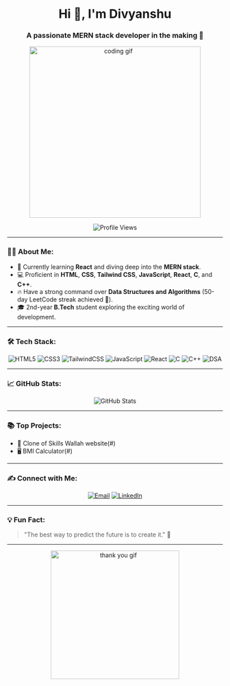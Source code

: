 <!-- Profile README.md -->

<h1 align="center">Hi 👋, I'm Divyanshu</h1>
<h3 align="center">A passionate MERN stack developer in the making 🚀</h3>

<p align="center">
  <img src="https://media.giphy.com/media/qgQUggAC3Pfv687qPC/giphy.gif" alt="coding gif" width="400"/>
</p>

<p align="center">
  <img src="https://komarev.com/ghpvc/?username=DivyanshuVerma1001&label=Profile%20views&color=brightgreen&style=flat" alt="Profile Views" />
</p>

---

### 👨‍💻 **About Me**:
- 🌱 Currently learning **React** and diving deep into the **MERN stack**.  
- 💻 Proficient in **HTML**, **CSS**, **Tailwind CSS**, **JavaScript**, **React**, **C**, and **C++**.  
- 🔥 Have a strong command over **Data Structures and Algorithms** (50-day LeetCode streak achieved 🎉).  
- 🎓 2nd-year **B.Tech** student exploring the exciting world of development.  

---

### 🛠️ **Tech Stack**:
<p align="center">
  <img src="https://img.shields.io/badge/HTML5-E34F26?style=for-the-badge&logo=html5&logoColor=white" alt="HTML5"/>
  <img src="https://img.shields.io/badge/CSS3-1572B6?style=for-the-badge&logo=css3&logoColor=white" alt="CSS3"/>
  <img src="https://img.shields.io/badge/Tailwind_CSS-06B6D4?style=for-the-badge&logo=tailwind-css&logoColor=white" alt="TailwindCSS"/>
  <img src="https://img.shields.io/badge/JavaScript-F7DF1E?style=for-the-badge&logo=javascript&logoColor=black" alt="JavaScript"/>
  <img src="https://img.shields.io/badge/React-61DAFB?style=for-the-badge&logo=react&logoColor=black" alt="React"/>
  <img src="https://img.shields.io/badge/C-A8B9CC?style=for-the-badge&logo=c&logoColor=black" alt="C"/>
  <img src="https://img.shields.io/badge/C++-00599C?style=for-the-badge&logo=cplusplus&logoColor=white" alt="C++"/>
  <img src="https://img.shields.io/badge/DSA-brightgreen?style=for-the-badge" alt="DSA"/>
</p>

---

### 📈 **GitHub Stats**:
<p align="center">
  <img src="https://github-readme-stats.vercel.app/api?username=DivyanshuVerma1001&show_icons=true&theme=radical" alt="GitHub Stats"/>
</p>

---

### 📚 **Top Projects**:
- 🚀 Clone of Skills Wallah website(#)  
- 🖥️ BMI Calculator(#)

---

### ✍️ **Connect with Me**:
<p align="center">
  <a href="mailto:youremail@example.com"><img src="https://img.shields.io/badge/Email-D14836?style=for-the-badge&logo=gmail&logoColor=white" alt="Email"/></a>
  <a href="https://www.linkedin.com/in/divyanshu-verma-561046274"><img src="https://img.shields.io/badge/LinkedIn-0077B5?style=for-the-badge&logo=linkedin&logoColor=white" alt="LinkedIn"/></a>
<!--   <a href="https://twitter.com/yourusername"><img src="https://img.shields.io/badge/Twitter-1DA1F2?style=for-the-badge&logo=twitter&logoColor=white" alt="Twitter"/></a> -->
</p>

---

### 💡 **Fun Fact**:
> "The best way to predict the future is to create it." 🌟

---

<p align="center">
  <img src="https://media.giphy.com/media/l1J9sboN2XGHjB95C/giphy.gif" alt="thank you gif" width="300"/>
</p>
